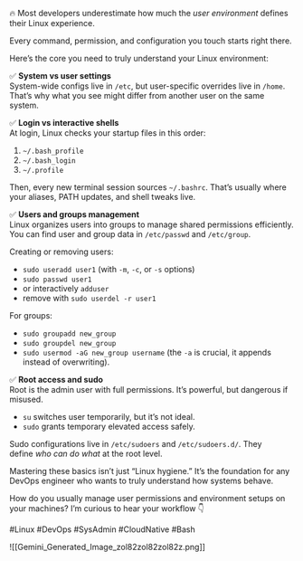 🔥 Most developers underestimate how much the _user environment_ defines their Linux experience.

Every command, permission, and configuration you touch starts right there.

Here’s the core you need to truly understand your Linux environment:

✅ **System vs user settings**  
System-wide configs live in `/etc`, but user-specific overrides live in `/home`.  
That’s why what you see might differ from another user on the same system.

✅ **Login vs interactive shells**  
At login, Linux checks your startup files in this order:
1. `~/.bash_profile`
2. `~/.bash_login`
3. `~/.profile`

Then, every new terminal session sources `~/.bashrc`. That’s usually where your aliases, PATH updates, and shell tweaks live.

✅ **Users and groups management**  
Linux organizes users into groups to manage shared permissions efficiently.  
You can find user and group data in `/etc/passwd` and `/etc/group`.

Creating or removing users:
- `sudo useradd user1` (with `-m`, `-c`, or `-s` options)
- `sudo passwd user1`
- or interactively `adduser`
- remove with `sudo userdel -r user1`

For groups:
- `sudo groupadd new_group`
- `sudo groupdel new_group`
- `sudo usermod -aG new_group username` (the `-a` is crucial, it appends instead of overwriting).

✅ **Root access and sudo**  
Root is the admin user with full permissions. It’s powerful, but dangerous if misused.
- `su` switches user temporarily, but it’s not ideal.
- `sudo` grants temporary elevated access safely.

Sudo configurations live in `/etc/sudoers` and `/etc/sudoers.d/`. They define _who can do what_ at the root level.

Mastering these basics isn’t just “Linux hygiene.” It’s the foundation for any DevOps engineer who wants to truly understand how systems behave.

How do you usually manage user permissions and environment setups on your machines? I’m curious to hear your workflow 👇

#Linux #DevOps #SysAdmin #CloudNative #Bash

![[Gemini_Generated_Image_zol82zol82zol82z.png]]